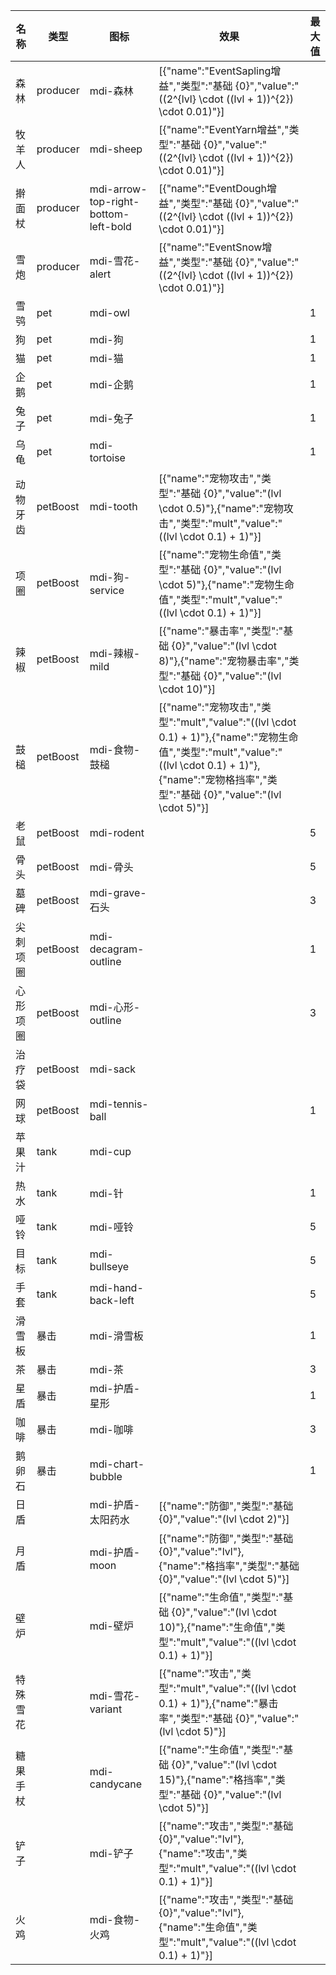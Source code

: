 | 名称  | 类型  | 图标  | 效果  | 最大值 |
| --- | --- | --- | --- | --- |
| 森林 | producer | mdi-森林 | [{"name":"EventSapling增益","类型":"基础 {0}","value":"((2^{lvl} \\cdot ((lvl + 1))^{2}) \\cdot 0.01)"}] |  |
| 牧羊人 | producer | mdi-sheep | [{"name":"EventYarn增益","类型":"基础 {0}","value":"((2^{lvl} \\cdot ((lvl + 1))^{2}) \\cdot 0.01)"}] |  |
| 擀面杖 | producer | mdi-arrow-top-right-bottom-left-bold | [{"name":"EventDough增益","类型":"基础 {0}","value":"((2^{lvl} \\cdot ((lvl + 1))^{2}) \\cdot 0.01)"}] |  |
| 雪炮 | producer | mdi-雪花-alert | [{"name":"EventSnow增益","类型":"基础 {0}","value":"((2^{lvl} \\cdot ((lvl + 1))^{2}) \\cdot 0.01)"}] |  |
| 雪鸮 | pet | mdi-owl |  | 1 |
| 狗 | pet | mdi-狗 |  | 1 |
| 猫 | pet | mdi-猫 |  | 1 |
| 企鹅 | pet | mdi-企鹅 |  | 1 |
| 兔子 | pet | mdi-兔子 |  | 1 |
| 乌龟 | pet | mdi-tortoise |  | 1 |
| 动物牙齿 | petBoost | mdi-tooth | [{"name":"宠物攻击","类型":"基础 {0}","value":"(lvl \\cdot 0.5)"},{"name":"宠物攻击","类型":"mult","value":"((lvl \\cdot 0.1) + 1)"}] |  |
| 项圈 | petBoost | mdi-狗-service | [{"name":"宠物生命值","类型":"基础 {0}","value":"(lvl \\cdot 5)"},{"name":"宠物生命值","类型":"mult","value":"((lvl \\cdot 0.1) + 1)"}] |  |
| 辣椒 | petBoost | mdi-辣椒-mild | [{"name":"暴击率","类型":"基础 {0}","value":"(lvl \\cdot 8)"},{"name":"宠物暴击率","类型":"基础 {0}","value":"(lvl \\cdot 10)"}] |  |
| 鼓槌 | petBoost | mdi-食物-鼓槌 | [{"name":"宠物攻击","类型":"mult","value":"((lvl \\cdot 0.1) + 1)"},{"name":"宠物生命值","类型":"mult","value":"((lvl \\cdot 0.1) + 1)"},{"name":"宠物格挡率","类型":"基础 {0}","value":"(lvl \\cdot 5)"}] |  |
| 老鼠 | petBoost | mdi-rodent |  | 5 |
| 骨头 | petBoost | mdi-骨头 |  | 5 |
| 墓碑 | petBoost | mdi-grave-石头 |  | 3 |
| 尖刺项圈 | petBoost | mdi-decagram-outline |  | 1 |
| 心形项圈 | petBoost | mdi-心形-outline |  | 3 |
| 治疗袋 | petBoost | mdi-sack |  |  |
| 网球 | petBoost | mdi-tennis-ball |  | 1 |
| 苹果汁 | tank | mdi-cup |  |  |
| 热水 | tank | mdi-针 |  | 1 |
| 哑铃 | tank | mdi-哑铃 |  | 5 |
| 目标 | tank | mdi-bullseye |  | 5 |
| 手套 | tank | mdi-hand-back-left |  | 5 |
| 滑雪板 | 暴击 | mdi-滑雪板 |  | 1 |
| 茶 | 暴击 | mdi-茶 |  | 3 |
| 星盾 | 暴击 | mdi-护盾-星形 |  | 1 |
| 咖啡 | 暴击 | mdi-咖啡 |  | 3 |
| 鹅卵石 | 暴击 | mdi-chart-bubble |  | 1 |
| 日盾 |  | mdi-护盾-太阳药水 | [{"name":"防御","类型":"基础 {0}","value":"(lvl \\cdot 2)"}] |  |
| 月盾 |  | mdi-护盾-moon | [{"name":"防御","类型":"基础 {0}","value":"lvl"},{"name":"格挡率","类型":"基础 {0}","value":"(lvl \\cdot 5)"}] |  |
| 壁炉 |  | mdi-壁炉 | [{"name":"生命值","类型":"基础 {0}","value":"(lvl \\cdot 10)"},{"name":"生命值","类型":"mult","value":"((lvl \\cdot 0.1) + 1)"}] |  |
| 特殊雪花 |  | mdi-雪花-variant | [{"name":"攻击","类型":"mult","value":"((lvl \\cdot 0.1) + 1)"},{"name":"暴击率","类型":"基础 {0}","value":"(lvl \\cdot 5)"}] |  |
| 糖果手杖 |  | mdi-candycane | [{"name":"生命值","类型":"基础 {0}","value":"(lvl \\cdot 15)"},{"name":"格挡率","类型":"基础 {0}","value":"(lvl \\cdot 5)"}] |  |
| 铲子 |  | mdi-铲子 | [{"name":"攻击","类型":"基础 {0}","value":"lvl"},{"name":"攻击","类型":"mult","value":"((lvl \\cdot 0.1) + 1)"}] |  |
| 火鸡 |  | mdi-食物-火鸡 | [{"name":"攻击","类型":"基础 {0}","value":"lvl"},{"name":"生命值","类型":"mult","value":"((lvl \\cdot 0.1) + 1)"}] |  |
